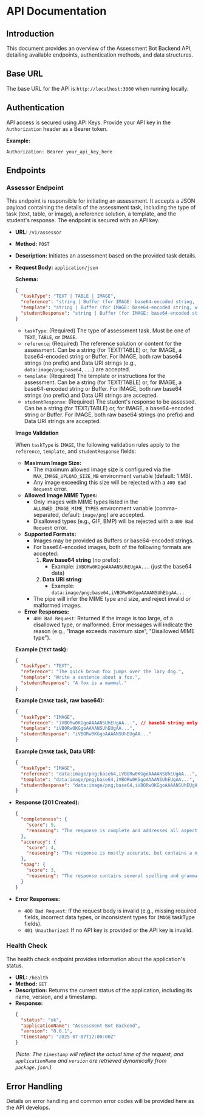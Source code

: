 # API Documentation

## Introduction

This document provides an overview of the Assessment Bot Backend API, detailing available endpoints, authentication methods, and data structures.

## Base URL

The base URL for the API is `http://localhost:3000` when running locally.

## Authentication

API access is secured using API Keys. Provide your API key in the `Authorization` header as a Bearer token.

**Example:**

`Authorization: Bearer your_api_key_here`

## Endpoints

### Assessor Endpoint

This endpoint is responsible for initiating an assessment. It accepts a JSON payload containing the details of the assessment task, including the type of task (text, table, or image), a reference solution, a template, and the student's response. The endpoint is secured with an API key.

- **URL:** `/v1/assessor`
- **Method:** `POST`
- **Description:** Initiates an assessment based on the provided task details.
- **Request Body:** `application/json`

  **Schema:**

  ```json
  {
    "taskType": "TEXT | TABLE | IMAGE",
    "reference": "string | Buffer (for IMAGE: base64-encoded string, with or without Data URI prefix)",
    "template": "string | Buffer (for IMAGE: base64-encoded string, with or without Data URI prefix)",
    "studentResponse": "string | Buffer (for IMAGE: base64-encoded string, with or without Data URI prefix)"
  }
  ```

  - `taskType`: (Required) The type of assessment task. Must be one of `TEXT`, `TABLE`, or `IMAGE`.
  - `reference`: (Required) The reference solution or content for the assessment. Can be a string (for TEXT/TABLE) or, for IMAGE, a base64-encoded string or Buffer. For IMAGE, both raw base64 strings (no prefix) and Data URI strings (e.g., `data:image/png;base64,...`) are accepted.
  - `template`: (Required) The template or instructions for the assessment. Can be a string (for TEXT/TABLE) or, for IMAGE, a base64-encoded string or Buffer. For IMAGE, both raw base64 strings (no prefix) and Data URI strings are accepted.
  - `studentResponse`: (Required) The student's response to be assessed. Can be a string (for TEXT/TABLE) or, for IMAGE, a base64-encoded string or Buffer. For IMAGE, both raw base64 strings (no prefix) and Data URI strings are accepted.

  **Image Validation**

  When `taskType` is `IMAGE`, the following validation rules apply to the `reference`, `template`, and `studentResponse` fields:
  - **Maximum Image Size:**
    - The maximum allowed image size is configured via the `MAX_IMAGE_UPLOAD_SIZE_MB` environment variable (default: 1 MB).
    - Any image exceeding this size will be rejected with a `400 Bad Request` error.
  - **Allowed Image MIME Types:**
    - Only images with MIME types listed in the `ALLOWED_IMAGE_MIME_TYPES` environment variable (comma-separated, default: `image/png`) are accepted.
    - Disallowed types (e.g., GIF, BMP) will be rejected with a `400 Bad Request` error.
  - **Supported Formats:**
    - Images may be provided as Buffers or base64-encoded strings.
    - For base64-encoded images, both of the following formats are accepted:
      1. **Raw base64 string** (no prefix):
         - Example: `iVBORw0KGgoAAAANSUhEUgAA...` (just the base64 data)
      2. **Data URI string**:
         - Example: `data:image/png;base64,iVBORw0KGgoAAAANSUhEUgAA...`
    - The pipe will infer the MIME type and size, and reject invalid or malformed images.
  - **Error Responses:**
    - `400 Bad Request`: Returned if the image is too large, of a disallowed type, or malformed. Error messages will indicate the reason (e.g., "Image exceeds maximum size", "Disallowed MIME type").

  **Example (`TEXT` task):**

  ```json
  {
    "taskType": "TEXT",
    "reference": "The quick brown fox jumps over the lazy dog.",
    "template": "Write a sentence about a fox.",
    "studentResponse": "A fox is a mammal."
  }
  ```

  **Example (`IMAGE` task, raw base64):**

  ```json
  {
    "taskType": "IMAGE",
    "reference": "iVBORw0KGgoAAAANSUhEUgAA...", // base64 string only
    "template": "iVBORw0KGgoAAAANSUhEUgAA...",
    "studentResponse": "iVBORw0KGgoAAAANSUhEUgAA..."
  }
  ```

  **Example (`IMAGE` task, Data URI):**

  ```json
  {
    "taskType": "IMAGE",
    "reference": "data:image/png;base64,iVBORw0KGgoAAAANSUhEUgAA...",
    "template": "data:image/png;base64,iVBORw0KGgoAAAANSUhEUgAA...",
    "studentResponse": "data:image/png;base64,iVBORw0KGgoAAAANSUhEUgAA..."
  }
  ```

- **Response (201 Created):**

  ```json
  {
    "completeness": {
      "score": 5,
      "reasoning": "The response is complete and addresses all aspects of the prompt."
    },
    "accuracy": {
      "score": 4,
      "reasoning": "The response is mostly accurate, but contains a minor factual error."
    },
    "spag": {
      "score": 3,
      "reasoning": "The response contains several spelling and grammar errors."
    }
  }
  ```

- **Error Responses:**
  - `400 Bad Request`: If the request body is invalid (e.g., missing required fields, incorrect data types, or inconsistent types for `IMAGE` taskType fields).
  - `401 Unauthorized`: If no API key is provided or the API key is invalid.

### Health Check

The health check endpoint provides information about the application's status.

- **URL:** `/health`
- **Method:** `GET`
- **Description:** Returns the current status of the application, including its name, version, and a timestamp.
- **Response:**
  ```json
  {
    "status": "ok",
    "applicationName": "Assessment Bot Backend",
    "version": "0.0.1",
    "timestamp": "2025-07-07T12:00:00Z"
  }
  ```
  _(Note: The `timestamp` will reflect the actual time of the request, and `applicationName` and `version` are retrieved dynamically from `package.json`.)_

## Error Handling

Details on error handling and common error codes will be provided here as the API develops.
